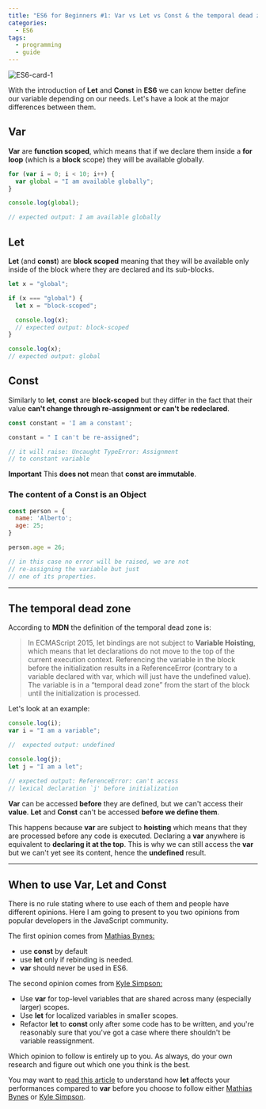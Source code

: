```yaml
---
title: "ES6 for Beginners #1: Var vs Let vs Const & the temporal dead zone"
categories:
  - ES6
tags:
  - programming
  - guide
---
```


![ES6-card-1](https://albertomontalesi.github.io/assets/images/ES6/ES6-card-1.jpg)

With the introduction of **Let** and **Const** in **ES6** we can know better define our variable depending on our needs. Let's have a look at the major differences between them.

## Var

**Var** are **function scoped**, which means that if we declare them inside a **for loop** (which is a **block** scope) they will be available globally.

``` javascript 
for (var i = 0; i < 10; i++) {
  var global = "I am available globally";
}

console.log(global);

// expected output: I am available globally
```

## Let 

**Let** (and **const**) are **block scoped** meaning that they will be available only inside of the block where they are declared and its sub-blocks.

``` javascript
let x = "global";

if (x === "global") {
  let x = "block-scoped";

  console.log(x);
  // expected output: block-scoped
}

console.log(x);
// expected output: global
```

## Const

Similarly to **let**, **const** are **block-scoped** but they differ in the fact that their value **can't change through re-assignment or can't be  redeclared**.


``` javascript
const constant = 'I am a constant';

constant = " I can't be re-assigned";

// it will raise: Uncaught TypeError: Assignment
// to constant variable
```


**Important** 
This **does not** mean that **const are immutable**.

###  The content of a Const is an Object

``` javascript
const person = {
  name: 'Alberto';
  age: 25;
}

person.age = 26;

// in this case no error will be raised, we are not
// re-assigning the variable but just 
// one of its properties.

``` 

---
## The temporal dead zone

According to **MDN** the definition of the temporal dead zone is:

> In ECMAScript 2015, let bindings are not subject to **Variable Hoisting**, which means that let declarations do not move to the top of the current execution context. Referencing the variable in the block before the initialization results in a ReferenceError (contrary to a variable declared with var, which will just have the undefined value). The variable is in a “temporal dead zone” from the start of the block until the initialization is processed.

Let's look at an example:

```javascript
console.log(i);
var i = "I am a variable";

//  expected output: undefined

console.log(j);
let j = "I am a let";

// expected output: ReferenceError: can't access 
// lexical declaration `j' before initialization
```

**Var** can be accessed **before** they are defined, but we can't access their **value**.
**Let** and **Const** can't be accessed **before we define them**.

This happens because **var** are subject to **hoisting** which means that they are processed before any code is executed. Declaring a **var** anywhere is equivalent to **declaring it at the top**. This is why we can still access the **var** but we can't yet see its content, hence the **undefined** result.


---


## When to use Var, Let and Const

There is no rule stating where to use each of them and people have different opinions. Here I am going to present to you two opinions from popular developers in the JavaScript community.

The first opinion comes from [Mathias Bynes:](https://mathiasbynens.be/notes/es6-const)


- use **const** by default
- use **let** only if rebinding is needed.
- **var** should never be used in ES6.


The second opinion comes from [Kyle Simpson:]( blog.getify.com/constantly-confusing-const/)

- Use **var** for top-level variables that are shared across many (especially larger) scopes.
- Use **let** for localized variables in smaller scopes.
- Refactor **let** to **const** only after some code has to be written, and you're reasonably sure that you've got a case where there shouldn't be variable reassignment.

Which opinion to follow is entirely up to you. As always, do your own research and figure out which one you think is the best.

You may want to [read this article](https://medium.com/@sbakkila/javascript-es-6-let-and-the-dreaded-temporal-dead-zone-85b89314d168) to understand how **let** affects your performances compared to **var** before you choose to follow either [Mathias Bynes](https://mathiasbynens.be/notes/es6-const) or [Kyle Simpson]( blog.getify.com/constantly-confusing-const/).